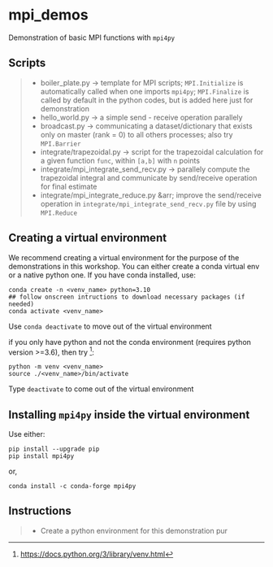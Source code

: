 # mpi_demos
Demonstration of basic MPI functions with `mpi4py`

## Scripts 
> - boiler_plate.py  &rarr; template for MPI scripts; `MPI.Initialize` is automatically called when one imports `mpi4py`; `MPI.Finalize` is called by default in the python codes, but is added here just for demonstration
> - hello_world.py &rarr;  a simple send - receive operation parallely
> - broadcast.py &rarr; communicating a dataset/dictionary that exists only on master (rank = 0) to all others processes; also try `MPI.Barrier`
> - integrate/trapezoidal.py &rarr; script for the trapezoidal calculation for a given function `func`, within `[a,b]` with `n` points 
> - integrate/mpi_integrate_send_recv.py &rarr; parallely compute the trapezoidal integral and communicate by send/receive operation for final estimate
> - integrate/mpi_integrate_reduce.py &arr; improve the send/receive operation in `integrate/mpi_integrate_send_recv.py` file by using `MPI.Reduce`

## Creating a virtual environment
We recommend creating a virtual environment for the purpose of the demonstrations in this workshop. You can either create a conda virtual env or a native python one.
If you have conda installed, use:
```
conda create -n <venv_name> python=3.10
## follow onscreen intructions to download necessary packages (if needed)
conda activate <venv_name> 
```
Use `conda deactivate` to move out of the virtual environment

if you only have python and not the conda environment (requires python version >=3.6), then try [^python_venv]: 
```
python -m venv <venv_name>
source ./<venv_name>/bin/activate
```
Type `deactivate` to come out of the virtual environment

## Installing `mpi4py` inside the virtual environment
Use either:
```
pip install --upgrade pip
pip install mpi4py
```
or,
```
conda install -c conda-forge mpi4py
```

## Instructions

> - Create a python environment for this demonstration pur


[^python_venv]: https://docs.python.org/3/library/venv.html
[^conda_venv]: https://conda.io/projects/conda/en/latest/user-guide/tasks/manage-environments.html
